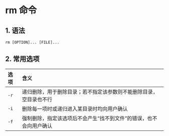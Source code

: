 # rm 命令

## 1. 语法

`rm [OPTION]... [FILE]...`

## 2. 常用选项

|选项|含义|
|:-|:-|
|`-r`|递归删除，用于删除目录；若不指定该参数则不能删除目录，空目录也不行|
|`-i`|删除每一项时或递归进入某目录时均向用户确认|
|`-f`|强制删除，指定该选项后不会产生“找不到文件”的错误，也不会向用户确认|
